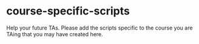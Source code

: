 # course-specific-scripts
Help your future TAs. Please add the scripts specific to the course you are TAing that you may have created here.
